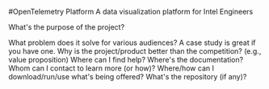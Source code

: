 #OpenTelemetry Platform
A data visualization platform for Intel Engineers

What's the purpose of the project?

What problem does it solve for various audiences? A case study is great if you have one.
Why is the project/product better than the competition? (e.g., value proposition)
Where can I find help? Where's the documentation? 
Whom can I contact to learn more (or how)? 
Where/how can I download/run/use what's being offered?
What's the repository (if any)?
